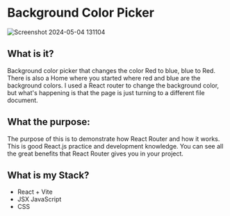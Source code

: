 # Background Color Picker

![Screenshot 2024-05-04 131104](https://github.com/matwal42083/react_router/assets/115494989/7f7395b2-baf6-40c5-83cf-d2426b3df77d)

## What is it?
Background color picker that changes the color Red to blue, blue to Red. There is also a Home where you started where red and blue are the background colors.
I used a React router to change the background color, but what's happening is that the page is just turning to a different file document.

## What the purpose:
The purpose of this is to demonstrate how React Router and how it works.
This is good React.js practice and development knowledge. You can see all the 
great benefits that React Router gives you in your project.

## What is my Stack?
 - React + Vite
 - JSX JavaScript
 - CSS
   

    
